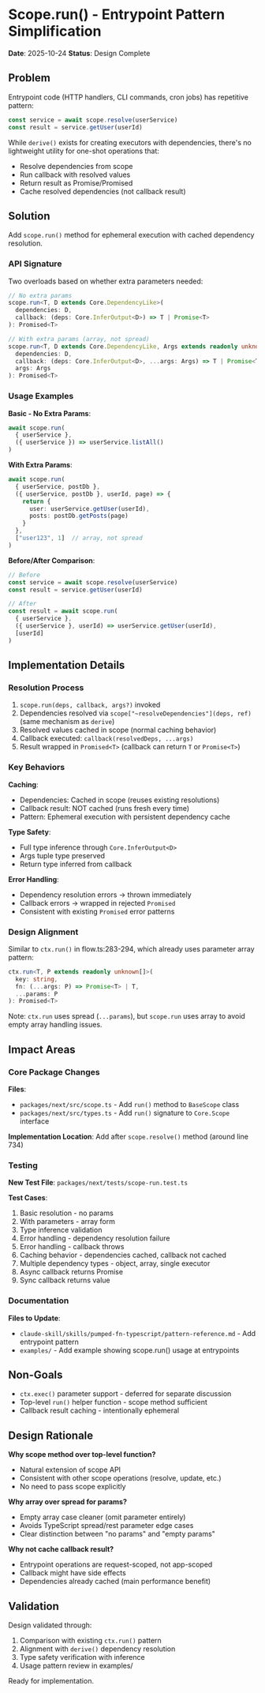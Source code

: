 # Scope.run() - Entrypoint Pattern Simplification

**Date**: 2025-10-24
**Status**: Design Complete

## Problem

Entrypoint code (HTTP handlers, CLI commands, cron jobs) has repetitive pattern:
```typescript
const service = await scope.resolve(userService)
const result = service.getUser(userId)
```

While `derive()` exists for creating executors with dependencies, there's no lightweight utility for one-shot operations that:
- Resolve dependencies from scope
- Run callback with resolved values
- Return result as Promise/Promised
- Cache resolved dependencies (not callback result)

## Solution

Add `scope.run()` method for ephemeral execution with cached dependency resolution.

### API Signature

Two overloads based on whether extra parameters needed:

```typescript
// No extra params
scope.run<T, D extends Core.DependencyLike>(
  dependencies: D,
  callback: (deps: Core.InferOutput<D>) => T | Promise<T>
): Promised<T>

// With extra params (array, not spread)
scope.run<T, D extends Core.DependencyLike, Args extends readonly unknown[]>(
  dependencies: D,
  callback: (deps: Core.InferOutput<D>, ...args: Args) => T | Promise<T>,
  args: Args
): Promised<T>
```

### Usage Examples

**Basic - No Extra Params**:
```typescript
await scope.run(
  { userService },
  ({ userService }) => userService.listAll()
)
```

**With Extra Params**:
```typescript
await scope.run(
  { userService, postDb },
  ({ userService, postDb }, userId, page) => {
    return {
      user: userService.getUser(userId),
      posts: postDb.getPosts(page)
    }
  },
  ["user123", 1]  // array, not spread
)
```

**Before/After Comparison**:
```typescript
// Before
const service = await scope.resolve(userService)
const result = service.getUser(userId)

// After
const result = await scope.run(
  { userService },
  ({ userService }, userId) => userService.getUser(userId),
  [userId]
)
```

## Implementation Details

### Resolution Process

1. `scope.run(deps, callback, args?)` invoked
2. Dependencies resolved via `scope["~resolveDependencies"](deps, ref)` (same mechanism as `derive`)
3. Resolved values cached in scope (normal caching behavior)
4. Callback executed: `callback(resolvedDeps, ...args)`
5. Result wrapped in `Promised<T>` (callback can return `T` or `Promise<T>`)

### Key Behaviors

**Caching**:
- Dependencies: Cached in scope (reuses existing resolutions)
- Callback result: NOT cached (runs fresh every time)
- Pattern: Ephemeral execution with persistent dependency cache

**Type Safety**:
- Full type inference through `Core.InferOutput<D>`
- Args tuple type preserved
- Return type inferred from callback

**Error Handling**:
- Dependency resolution errors → thrown immediately
- Callback errors → wrapped in rejected `Promised`
- Consistent with existing `Promised` error patterns

### Design Alignment

Similar to `ctx.run()` in flow.ts:283-294, which already uses parameter array pattern:
```typescript
ctx.run<T, P extends readonly unknown[]>(
  key: string,
  fn: (...args: P) => Promise<T> | T,
  ...params: P
): Promised<T>
```

Note: `ctx.run` uses spread (`...params`), but `scope.run` uses array to avoid empty array handling issues.

## Impact Areas

### Core Package Changes

**Files**:
- `packages/next/src/scope.ts` - Add `run()` method to `BaseScope` class
- `packages/next/src/types.ts` - Add `run()` signature to `Core.Scope` interface

**Implementation Location**:
Add after `scope.resolve()` method (around line 734)

### Testing

**New Test File**: `packages/next/tests/scope-run.test.ts`

**Test Cases**:
1. Basic resolution - no params
2. With parameters - array form
3. Type inference validation
4. Error handling - dependency resolution failure
5. Error handling - callback throws
6. Caching behavior - dependencies cached, callback not cached
7. Multiple dependency types - object, array, single executor
8. Async callback returns Promise
9. Sync callback returns value

### Documentation

**Files to Update**:
- `claude-skill/skills/pumped-fn-typescript/pattern-reference.md` - Add entrypoint pattern
- `examples/` - Add example showing scope.run() usage at entrypoints

## Non-Goals

- `ctx.exec()` parameter support - deferred for separate discussion
- Top-level `run()` helper function - scope method sufficient
- Callback result caching - intentionally ephemeral

## Design Rationale

**Why scope method over top-level function?**
- Natural extension of scope API
- Consistent with other scope operations (resolve, update, etc.)
- No need to pass scope explicitly

**Why array over spread for params?**
- Empty array case cleaner (omit parameter entirely)
- Avoids TypeScript spread/rest parameter edge cases
- Clear distinction between "no params" and "empty params"

**Why not cache callback result?**
- Entrypoint operations are request-scoped, not app-scoped
- Callback might have side effects
- Dependencies already cached (main performance benefit)

## Validation

Design validated through:
1. Comparison with existing `ctx.run()` pattern
2. Alignment with `derive()` dependency resolution
3. Type safety verification with inference
4. Usage pattern review in examples/

Ready for implementation.
